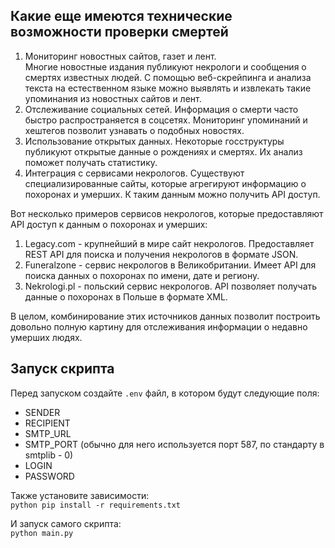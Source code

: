 ## Какие еще имеются технические возможности проверки смертей

1. Мониторинг новостных сайтов, газет и лент.   
Многие новостные издания публикуют некрологи и сообщения о смертях известных людей. 
С помощью веб-скрейпинга и анализа текста на естественном языке можно выявлять и извлекать такие упоминания из новостных сайтов и лент.
2. Отслеживание социальных сетей. Информация о смерти часто быстро распространяется в соцсетях. Мониторинг упоминаний и хештегов позволит узнавать о подобных новостях.
3. Использование открытых данных. Некоторые госструктуры публикуют открытые данные о рождениях и смертях. Их анализ поможет получать статистику.
4. Интеграция с сервисами некрологов. Существуют специализированные сайты, которые агрегируют информацию о похоронах и умерших. К таким данным можно получить API доступ.

Вот несколько примеров сервисов некрологов, которые предоставляют API доступ к данным о похоронах и умерших:

1. Legacy.com - крупнейший в мире сайт некрологов. Предоставляет REST API для поиска и получения некрологов в формате JSON.
2. Funeralzone - сервис некрологов в Великобритании. Имеет API для поиска данных о похоронах по имени, дате и региону.
3. Nekrologi.pl - польский сервис некрологов. API позволяет получать данные о похоронах в Польше в формате XML.

В целом, комбинирование этих источников данных позволит построить довольно полную картину для отслеживания информации о недавно умерших людях.

## Запуск скрипта
Перед запуском создайте `.env` файл, в котором будут следующие поля:

- SENDER
- RECIPIENT
- SMTP_URL 
- SMTP_PORT (обычно для него используется порт 587, по стандарту в smtplib - 0)
- LOGIN
- PASSWORD

Также установите зависимости:  
`python pip install -r requirements.txt`

И запуск самого скрипта:  
`python main.py`